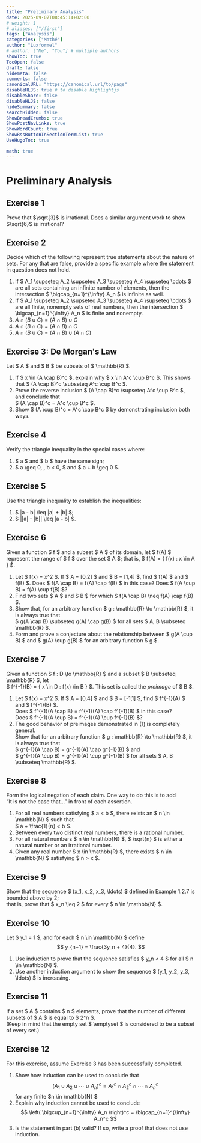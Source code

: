 ```yaml
---
title: "Preliminary Analysis"
date: 2025-09-07T08:45:14+02:00
# weight: 1
# aliases: ["/first"]
tags: ["Analysis"]
categories: ["Mathé"]
author: "Luxformel"
# author: ["Me", "You"] # multiple authors
showToc: true
TocOpen: false
draft: false
hidemeta: false
comments: false
canonicalURL: "https://canonical.url/to/page"
disableHLJS: true # to disable highlightjs
disableShare: false
disableHLJS: false
hideSummary: false
searchHidden: false
ShowBreadCrumbs: true
ShowPostNavLinks: true
ShowWordCount: true
ShowRssButtonInSectionTermList: true
UseHugoToc: true

math: true
---
```


# Preliminary Analysis

## Exercise 1

 Prove that $\sqrt{3}$ is irrational. Does a similar argument work to show $\sqrt{6}$ is irrational?

## Exercise 2

Decide which of the following represent true statements about the nature of sets. For any that are false, provide a specific example where the statement in question does not hold.

1. If $ A_1 \supseteq A_2 \supseteq A_3 \supseteq A_4 \supseteq \cdots $ are all sets containing an infinite number of elements, then the intersection $  \bigcap_{n=1}^{\infty} A_n $ is infinite as well.
2. If $ A_1 \supseteq A_2 \supseteq A_3 \supseteq A_4 \supseteq \cdots $ are all finite, nonempty sets of real numbers, then the intersection $ \bigcap_{n=1}^{\infty} A_n $ is finite and nonempty.
3. $A \cap (B\cup C) = (A \cap B )\cup C$
4. $A \cap (B\cap C) = (A \cap B )\cap C$
5. $A \cap (B\cup C) = (A \cap B ) \cup (A \cap C)$

## Exercise 3: De Morgan's Law

Let $ A $ and $ B $ be subsets of $ \mathbb{R} $.

1. If $ x \in (A \cap B)^c $, explain why $ x \in A^c \cup B^c $. This shows that $ (A \cap B)^c \subseteq A^c \cup B^c $.
2. Prove the reverse inclusion $ (A \cap B)^c \supseteq A^c \cup B^c $, and conclude that  
   $ (A \cap B)^c = A^c \cup B^c $.
3. Show $ (A \cup B)^c = A^c \cap B^c $ by demonstrating inclusion both ways.

## Exercise 4

Verify the triangle inequality in the special cases where:

1. $ a $ and $ b $ have the same sign;
2. $ a \geq 0, \, b < 0, $ and $ a + b \geq 0 $.

## Exercise 5

Use the triangle inequality to establish the inequalities:

1. $ |a - b| \leq |a| + |b| $;
2. $ ||a| - |b|| \leq |a - b| $.

## Exercise 6

Given a function $ f $ and a subset $ A $ of its domain, let $ f(A) $ represent the range of $ f $ over the set $ A $; that is, $ f(A) = \{ f(x) : x \in A \} $.

1. Let $ f(x) = x^2 $. If $ A = [0,2] $ and $ B = [1,4] $, find $ f(A) $ and $ f(B) $. Does $ f(A \cap B) = f(A) \cap f(B) $ in this case? Does $ f(A \cup B) = f(A) \cup f(B) $?
2. Find two sets $ A $ and $ B $ for which $ f(A \cap B) \neq f(A) \cap f(B) $.
3. Show that, for an arbitrary function $ g : \mathbb{R} \to \mathbb{R} $, it is always true that  
   $ g(A \cap B) \subseteq g(A) \cap g(B) $ for all sets $ A, B \subseteq \mathbb{R} $.
4. Form and prove a conjecture about the relationship between $ g(A \cup B) $ and $ g(A) \cup g(B) $ for an arbitrary function $ g $.

## Exercise 7

Given a function $ f : D \to \mathbb{R} $ and a subset $ B \subseteq \mathbb{R} $, let  
$ f^{-1}(B) = \{ x \in D : f(x) \in B \} $. This set is called the *preimage* of $ B $.

1. Let $ f(x) = x^2 $. If $ A = [0,4] $ and $ B = [-1,1] $, find $ f^{-1}(A) $ and $ f^{-1}(B) $.  
   Does $ f^{-1}(A \cap B) = f^{-1}(A) \cap f^{-1}(B) $ in this case?  
   Does $ f^{-1}(A \cup B) = f^{-1}(A) \cup f^{-1}(B) $?
2. The good behavior of preimages demonstrated in (1) is completely general.  
   Show that for an arbitrary function $ g : \mathbb{R} \to \mathbb{R} $, it is always true that  
   $ g^{-1}(A \cap B) = g^{-1}(A) \cap g^{-1}(B) $ and  
   $ g^{-1}(A \cup B) = g^{-1}(A) \cup g^{-1}(B) $ for all sets $ A, B \subseteq \mathbb{R} $.

## Exercise 8

Form the logical negation of each claim. One way to do this is to add  
“It is not the case that...” in front of each assertion.

1. For all real numbers satisfying $ a < b $, there exists an $ n \in \mathbb{N} $ such that  
   $ a + \frac{1}{n} < b $.
2. Between every two distinct real numbers, there is a rational number.
3. For all natural numbers $ n \in \mathbb{N} $, $ \sqrt{n} $ is either a natural number or an irrational number.
4. Given any real number $ x \in \mathbb{R} $, there exists $ n \in \mathbb{N} $ satisfying $ n > x $.

## Exercise 9

Show that the sequence $ (x_1, x_2, x_3, \ldots) $ defined in Example 1.2.7 is bounded above by 2;  
that is, prove that $ x_n \leq 2 $ for every $ n \in \mathbb{N} $.

## Exercise 10

Let $ y_1 = 1 $, and for each $ n \in \mathbb{N} $ define  
$$ y_{n+1} = \frac{3y_n + 4}{4}. $$

1. Use induction to prove that the sequence satisfies $ y_n < 4 $ for all $ n \in \mathbb{N} $.
2. Use another induction argument to show the sequence $ (y_1, y_2, y_3, \ldots) $ is increasing.

## Exercise 11

If a set $ A $ contains $ n $ elements, prove that the number of different subsets of $ A $ is equal to $ 2^n $.  
(Keep in mind that the empty set $ \emptyset $ is considered to be a subset of every set.)

## Exercise 12

For this exercise, assume Exercise 3 has been successfully completed.

1. Show how induction can be used to conclude that  
   $$
   (A_1 \cup A_2 \cup \cdots \cup A_n)^c = A_1^c \cap A_2^c \cap \cdots \cap A_n^c
   $$
for any finite $n \in \mathbb{N} $
2. Explain why induction cannot be used to conclude
    $$ \left( \bigcup_{n=1}^{\infty} A_n \right)^c = \bigcap_{n=1}^{\infty} A_n^c $$
3. Is the statement in part (b) valid? If so, write a proof that does not use
induction.
